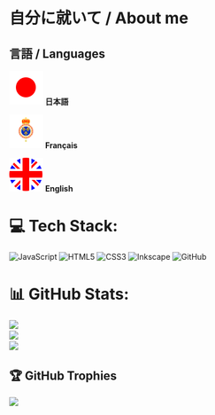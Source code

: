 # 自分に就いて / About me

## 言語 / Languages
![日本語](./img/JA.svg) **日本語**

![Français](./img/FR.svg) **Français**

![English](./img/EN.svg) **English**

# 💻 Tech Stack:
![JavaScript](https://img.shields.io/badge/Javascript-%23323330.svg?style=plastic&logo=javascript&logoColor=%23F7DF1E) ![HTML5](https://img.shields.io/badge/HTML5-%23E34F26.svg?style=plastic&logo=html5&logoColor=white) ![CSS3](https://img.shields.io/badge/CSS3-%231572B6.svg?style=plastic&logo=css3&logoColor=white) ![Inkscape](https://img.shields.io/badge/Inkscape-e0e0e0?style=plastic&logo=inkscape&logoColor=080A13) ![GitHub](https://img.shields.io/badge/Github-%23121011.svg?style=plastic&logo=github&logoColor=white)

# 📊 GitHub Stats:
![](https://github-readme-stats.vercel.app/api?username=SuperHeraut&theme=dark&hide_border=true&include_all_commits=true&count_private=true)<br/>
![](https://github-readme-streak-stats.herokuapp.com/?user=SuperHeraut&theme=dark&hide_border=true)<br/>
![](https://github-readme-stats.vercel.app/api/top-langs/?username=SuperHeraut&&theme=dark&show_icons=true&hide_border=true&include_all_commits=true&count_private=true&layout=compact)

## 🏆 GitHub Trophies
![](https://github-profile-trophy.vercel.app/?username=SuperHeraut&theme=radical&no-frame=false&no-bg=true&margin-w=4)
